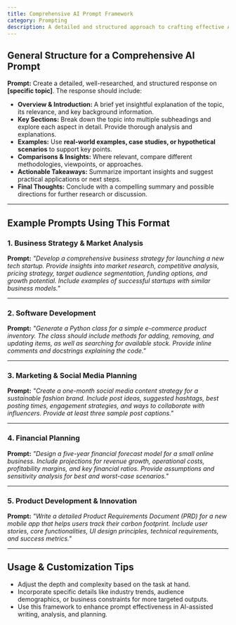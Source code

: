 ```yaml
---
title: Comprehensive AI Prompt Framework  
category: Prompting 
description: A detailed and structured approach to crafting effective AI prompts for diverse tasks, ensuring thorough, insightful, and actionable responses.
---
```

## **General Structure for a Comprehensive AI Prompt**

**Prompt:** Create a detailed, well-researched, and structured response on **[specific topic]**. The response should include:

- **Overview & Introduction:** A brief yet insightful explanation of the topic, its relevance, and key background information.
- **Key Sections:** Break down the topic into multiple subheadings and explore each aspect in detail. Provide thorough analysis and explanations.
- **Examples:** Use **real-world examples, case studies, or hypothetical scenarios** to support key points.
- **Comparisons & Insights:** Where relevant, compare different methodologies, viewpoints, or approaches.
- **Actionable Takeaways:** Summarize important insights and suggest practical applications or next steps.
- **Final Thoughts:** Conclude with a compelling summary and possible directions for further research or discussion.

---

## **Example Prompts Using This Format**

### **1. Business Strategy & Market Analysis**

**Prompt:**
*"Develop a comprehensive business strategy for launching a new tech startup. Provide insights into market research, competitive analysis, pricing strategy, target audience segmentation, funding options, and growth potential. Include examples of successful startups with similar business models."*

---

### **2. Software Development**

**Prompt:**
*"Generate a Python class for a simple e-commerce product inventory. The class should include methods for adding, removing, and updating items, as well as searching for available stock. Provide inline comments and docstrings explaining the code."*

---

### **3. Marketing & Social Media Planning**

**Prompt:**
*"Create a one-month social media content strategy for a sustainable fashion brand. Include post ideas, suggested hashtags, best posting times, engagement strategies, and ways to collaborate with influencers. Provide at least three sample post captions."*

---

### **4. Financial Planning**

**Prompt:**
*"Design a five-year financial forecast model for a small online business. Include projections for revenue growth, operational costs, profitability margins, and key financial ratios. Provide assumptions and sensitivity analysis for best and worst-case scenarios."*

---

### **5. Product Development & Innovation**

**Prompt:**
*"Write a detailed Product Requirements Document (PRD) for a new mobile app that helps users track their carbon footprint. Include user stories, core functionalities, UI design principles, technical requirements, and success metrics."*

---

## **Usage & Customization Tips**

- Adjust the depth and complexity based on the task at hand.
- Incorporate specific details like industry trends, audience demographics, or business constraints for more targeted outputs.
- Use this framework to enhance prompt effectiveness in AI-assisted writing, analysis, and planning.
